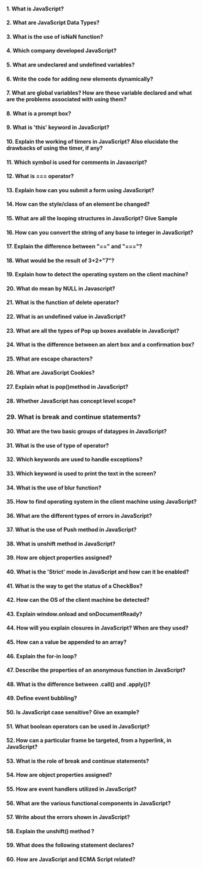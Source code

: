 #### 1. What is JavaScript?


#### 2. What are JavaScript Data Types?


#### 3. What is the use of isNaN function?


#### 4. Which company developed JavaScript?


#### 5. What are undeclared and undefined variables?



#### 6. Write the code for adding new elements dynamically?


#### 7. What are global variables? How are these variable declared and what are the problems associated with using them?




#### 8. What is a prompt box?


####  9. What is 'this' keyword in JavaScript?


#### 10. Explain the working of timers in JavaScript? Also elucidate the drawbacks of using the timer, if any?



#### 11. Which symbol is used for comments in Javascript?



#### 12. What is === operator?


#### 13. Explain how can you submit a form using JavaScript?



#### 14. How can the style/class of an element be changed?



#### 15. What are all the looping structures in JavaScript? Give Sample


#### 16. How can you convert the string of any base to integer in JavaScript?


#### 17. Explain the difference between "==" and "==="?


#### 18. What would be the result of 3+2+"7"?


#### 19. Explain how to detect the operating system on the client machine?


#### 20. What do mean by NULL in Javascript?


#### 21. What is the function of delete operator?


#### 22. What is an undefined value in JavaScript?



#### 23. What are all the types of Pop up boxes available in JavaScript?


#### 24. What is the difference between an alert box and a confirmation box?



#### 25. What are escape characters?


#### 26. What are JavaScript Cookies?


#### 27. Explain what is pop()method in JavaScript?


#### 28. Whether JavaScript has concept level scope?


### 29. What is break and continue statements?



#### 30. What are the two basic groups of dataypes in JavaScript?



#### 31. What is the use of type of operator?


#### 32. Which keywords are used to handle exceptions?


#### 33. Which keyword is used to print the text in the screen?


#### 34. What is the use of blur function?


#### 35. How to find operating system in the client machine using JavaScript?


#### 36. What are the different types of errors in JavaScript?


#### 37. What is the use of Push method in JavaScript?


#### 38. What is unshift method in JavaScript?


#### 39. How are object properties assigned?



#### 40. What is the 'Strict' mode in JavaScript and how can it be enabled?


#### 41. What is the way to get the status of a CheckBox?



#### 42. How can the OS of the client machine be detected?


#### 43. Explain window.onload and onDocumentReady?


#### 44. How will you explain closures in JavaScript? When are they used?

#### 45. How can a value be appended to an array?


#### 46. Explain the for-in loop?


#### 47. Describe the properties of an anonymous function in JavaScript?


#### 48. What is the difference between .call() and .apply()?

#### 49. Define event bubbling?


#### 50. Is JavaScript case sensitive? Give an example?


#### 51. What boolean operators can be used in JavaScript?



#### 52. How can a particular frame be targeted, from a hyperlink, in JavaScript?



#### 53. What is the role of break and continue statements?


#### 54. How are object properties assigned?


#### 55. How are event handlers utilized in JavaScript?


#### 56. What are the various functional components in JavaScript?



#### 57. Write about the errors shown in JavaScript?



#### 58. Explain the unshift() method ?



#### 59. What does the following statement declares?



#### 60. How are JavaScript and ECMA Script related?


